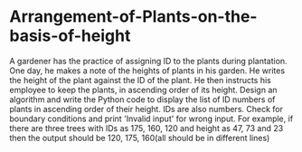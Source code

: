 # Arrangement-of-Plants-on-the-basis-of-height
A gardener has the practice of assigning ID to the plants during plantation. One day, he makes a note of the heights of plants in his garden. He writes the height of the plant against the ID of the plant. He then instructs his employee to keep the plants, in ascending order of its height. Design an algorithm and write the Python code to display the list of ID numbers of plants in ascending order of their height. IDs are also numbers. Check for boundary conditions and print 'Invalid input' for wrong input. For example, if there are three trees with IDs as 175, 160, 120 and height as 47, 73 and 23 then the output should be 120, 175, 160(all should be in different lines)
